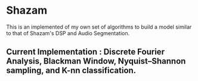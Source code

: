 # Shazam
This is an implemented of my own set of algorithms to build a model similar to that of Shazam's DSP and Audio Segmentation.
## Current Implementation : Discrete Fourier Analysis, Blackman Window, Nyquist–Shannon sampling, and K-nn classification.
